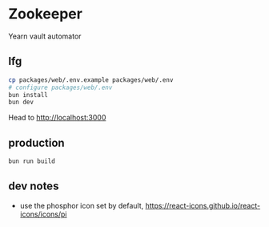 # Zookeeper
Yearn vault automator

## lfg
```sh
cp packages/web/.env.example packages/web/.env
# configure packages/web/.env
bun install
bun dev
```
Head to [http://localhost:3000](http://localhost:3000)

## production
```sh
bun run build
```

## dev notes
- use the phosphor icon set by default, https://react-icons.github.io/react-icons/icons/pi


